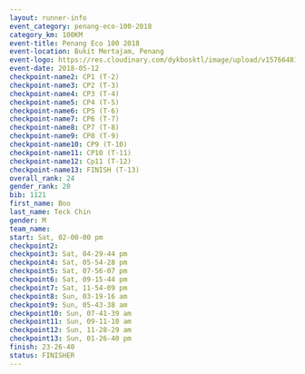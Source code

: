 ```yaml
--- 
layout: runner-info 
event_category: penang-eco-100-2018 
category_km: 100KM 
event-title: Penang Eco 100 2018 
event-location: Bukit Mertajam, Penang 
event-logo: https://res.cloudinary.com/dykbosktl/image/upload/v1576648106/Logo/Logo_lovxhg.jpg 
event-date: 2018-05-12 
checkpoint-name2: CP1 (T-2) 
checkpoint-name3: CP2 (T-3) 
checkpoint-name4: CP3 (T-4) 
checkpoint-name5: CP4 (T-5) 
checkpoint-name6: CP5 (T-6) 
checkpoint-name7: CP6 (T-7) 
checkpoint-name8: CP7 (T-8) 
checkpoint-name9: CP8 (T-9) 
checkpoint-name10: CP9 (T-10) 
checkpoint-name11: CP10 (T-11) 
checkpoint-name12: Cp11 (T-12) 
checkpoint-name13: FINISH (T-13) 
overall_rank: 24
gender_rank: 20
bib: 1121
first_name: Boo
last_name: Teck Chin
gender: M
team_name: 
start: Sat, 02-00-00 pm
checkpoint2: 
checkpoint3: Sat, 04-29-44 pm
checkpoint4: Sat, 05-54-28 pm
checkpoint5: Sat, 07-56-07 pm
checkpoint6: Sat, 09-15-44 pm
checkpoint7: Sat, 11-54-09 pm
checkpoint8: Sun, 03-19-16 am
checkpoint9: Sun, 05-43-38 am
checkpoint10: Sun, 07-41-39 am
checkpoint11: Sun, 09-11-10 am
checkpoint12: Sun, 11-28-29 am
checkpoint13: Sun, 01-26-40 pm
finish: 23-26-40
status: FINISHER
--- 
```

